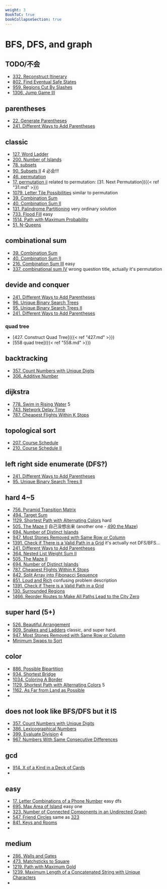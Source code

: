 ```yaml
---
weight: 3
BookToC: true
bookCollapseSection: true
---
```

#  BFS, DFS, and graph
<!-- ![pic](/img/test.jpg) -->

## TODO/不会
- [332. Reconstruct Itinerary](332)
- [802. Find Eventual Safe States](802)
- [959. Regions Cut By Slashes](959)
- [1306. Jump Game III](1306)

## parentheses
- [22. Generate Parentheses](22)
- [241. Different Ways to Add Parentheses](241)

## classic
- [127. Word Ladder](127)
- [200. Number of Islands](200)
- [78. subsets](78)
- [90. Subsets II](90) 4  必会!!!
- [46. permutation](46)
- [17. permutation ii](47) 
  related to permutation: [31. Next Permutation]({{< ref "31.md" >}})
- [1079. Letter Tile Possibilities](1079) similar to permutation
- [39. Combination Sum ](39)
- [40. Combination Sum II](40)
- [131. Palindrome Partitioning](131) very ordinary solution
- [733. Flood Fill](733) easy
- [1514. Path with Maximum Probability](1514)
- [51. N-Queens](51)
  
  
## combinational sum
- [39. Combination Sum ](39)
- [40. Combination Sum II](40)
- [216. Combination Sum III](216) easy
- [337. combinational sum IV](337) wrong question title, actually it's permutation

## devide and conquer
- [241. Different Ways to Add Parentheses](241)
- [96. Unique Binary Search Trees](96)
- [95. Unique Binary Search Trees II](95)
- [241. Different Ways to Add Parentheses](241)
### quad tree
- [427. Construct Quad Tree]({{< ref "427.md" >}})
- [558 quad tree]({{< ref "558.md" >}})

## backtracking
- [357. Count Numbers with Unique Digits](357)
- [306. Additive Number](306)

## dijkstra
- [778. Swim in Rising Water](778) 5
- [743. Network Delay Time](743)
- [787. Cheapest Flights Within K Stops](787)

## topological sort
- [207. Course Schedule](207)
- [210. Course Schedule II](210)

## left right side enumerate (DFS?)
- [241. Different Ways to Add Parentheses](241)
- [95. Unique Binary Search Trees II](95)

## hard 4~5
- [756. Pyramid Transition Matrix](756)
- [494. Target Sum](494)
- [1129. Shortest Path with Alternating Colors](1129) hard
- [505. The Maze II](505) 自己没想出来 (another one - [490 the Maze](490))
- [694. Number of Distinct Islands](694)
- [947. Most Stones Removed with Same Row or Column](947)
- [1391. Check if There is a Valid Path in a Grid](1391) it's actually not DFS/BFS...
- [241. Different Ways to Add Parentheses](241)
- [364. Nested List Weight Sum II](364)
- [505. The Maze II](505)
- [694. Number of Distinct Islands](694)
- [787. Cheapest Flights Within K Stops](787)
- [842. Split Array into Fibonacci Sequence](842)
- [851. Loud and Rich](851) confusing problem description
- [1391. Check if There is a Valid Path in a Grid](1391)
- [130. Surrounded Regions](130)
- [1466. Reorder Routes to Make All Paths Lead to the City Zero](1466)
  
## super hard (5+)
- [526. Beautiful Arrangement](526)
- [909. Snakes and Ladders](909) classic, and super hard.
- [947. Most Stones Removed with Same Row or Column](947)
- [Minimum Swaps to Sort]()


## color 
- [886. Possible Bipartition](886)
- [934. Shortest Bridge](934)
- [1034. Coloring A Border](1034)
- [1129. Shortest Path with Alternating Colors](1129) 5
- [1162. As Far from Land as Possible](1162)
- 
## does not look like BFS/DFS but it IS
- [357. Count Numbers with Unique Digits](357)
- [386. Lexicographical Numbers](386)
- [399. Evaluate Division](399) 4
- [967. Numbers With Same Consecutive Differences](967)
  
## gcd
- [914. X of a Kind in a Deck of Cards](914)
- 
## easy 
- [17. Letter Combinations of a Phone Number](17) easy dfs
- [695. Max Area of Island](695) easy one
- [323. Number of Connected Components in an Undirected Graph](323)
- [547. Friend Circles](547) same as [323](323)
- [841. Keys and Rooms](841)
- 
## medium
- [286. Walls and Gates](286)
- [473. Matchsticks to Square](473)
- [1219. Path with Maximum Gold](1219)
- [1239. Maximum Length of a Concatenated String with Unique Characters](1239)
- 